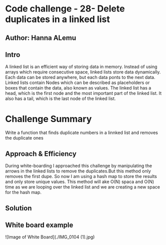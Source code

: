 # Code challenge - 28- Delete duplicates in a linked list


## Author: Hanna ALemu

## Intro

A linked list is an efficient way of storing data in memory. Instead of using arrays which require consecutive space, linked lists store data dynamically. Each data can be stored anywhere, but each data ponts to the next data. Linked lists contain Nodes which can be described as placeholders or boxes that contain the data, also known as values. The linked list has a head, which is the first node and the most important part of the linked list. It also has a tail, which is the last node of the linked list.

# Challenge Summary
Write a function that finds duplicate numbers in a linnked list and removes the duplicate ones

## Approach & Efficiency

During white-boarding I approached this challenge by manipulating the arrows in the linked lists to remove the duplicates.But this method only removes the first dupe. So now I am using a hash map to store the results and only store unique values. This method will ake O(N) spaca and O(N) time as we are looping over the linked list and we are creating a new space for the hash map.

## Solution

## White board example


![Image of White Board](./IMG_0104 (1).jpg)

